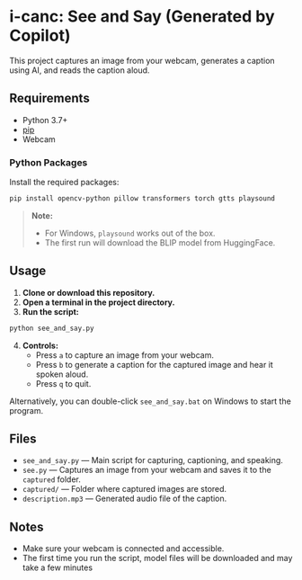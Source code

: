 # i-canc: See and Say (Generated by Copilot)

This project captures an image from your webcam, generates a caption using AI, and reads the caption aloud.

## Requirements

- Python 3.7+
- [pip](https://pip.pypa.io/en/stable/)
- Webcam

### Python Packages

Install the required packages:

```sh
pip install opencv-python pillow transformers torch gtts playsound
```

> **Note:**  
> - For Windows, `playsound` works out of the box.  
> - The first run will download the BLIP model from HuggingFace.

## Usage

1. **Clone or download this repository.**
2. **Open a terminal in the project directory.**
3. **Run the script:**

```sh
python see_and_say.py
```

4. **Controls:**
   - Press `a` to capture an image from your webcam.
   - Press `b` to generate a caption for the captured image and hear it spoken aloud.
   - Press `q` to quit.

Alternatively, you can double-click `see_and_say.bat` on Windows to start the program.

## Files

- `see_and_say.py` — Main script for capturing, captioning, and speaking.
- `see.py` — Captures an image from your webcam and saves it to the `captured` folder.
- `captured/` — Folder where captured images are stored.
- `description.mp3` — Generated audio file of the caption.

## Notes

- Make sure your webcam is connected and accessible.
- The first time you run the script, model files will be downloaded and may take a few minutes
